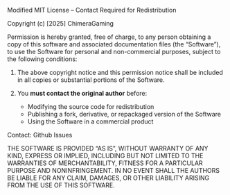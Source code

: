 Modified MIT License – Contact Required for Redistribution

Copyright (c) [2025] ChimeraGaming

Permission is hereby granted, free of charge, to any person obtaining a copy
of this software and associated documentation files (the “Software”), to use
the Software for personal and non-commercial purposes, subject to the
following conditions:

1. The above copyright notice and this permission notice shall be included
   in all copies or substantial portions of the Software.

2. You **must contact the original author** before:
   - Modifying the source code for redistribution
   - Publishing a fork, derivative, or repackaged version of the Software
   - Using the Software in a commercial product

Contact: Github Issues

THE SOFTWARE IS PROVIDED “AS IS”, WITHOUT WARRANTY OF ANY KIND, EXPRESS OR
IMPLIED, INCLUDING BUT NOT LIMITED TO THE WARRANTIES OF MERCHANTABILITY,
FITNESS FOR A PARTICULAR PURPOSE AND NONINFRINGEMENT. IN NO EVENT SHALL THE
AUTHORS BE LIABLE FOR ANY CLAIM, DAMAGES, OR OTHER LIABILITY ARISING FROM THE
USE OF THIS SOFTWARE.

